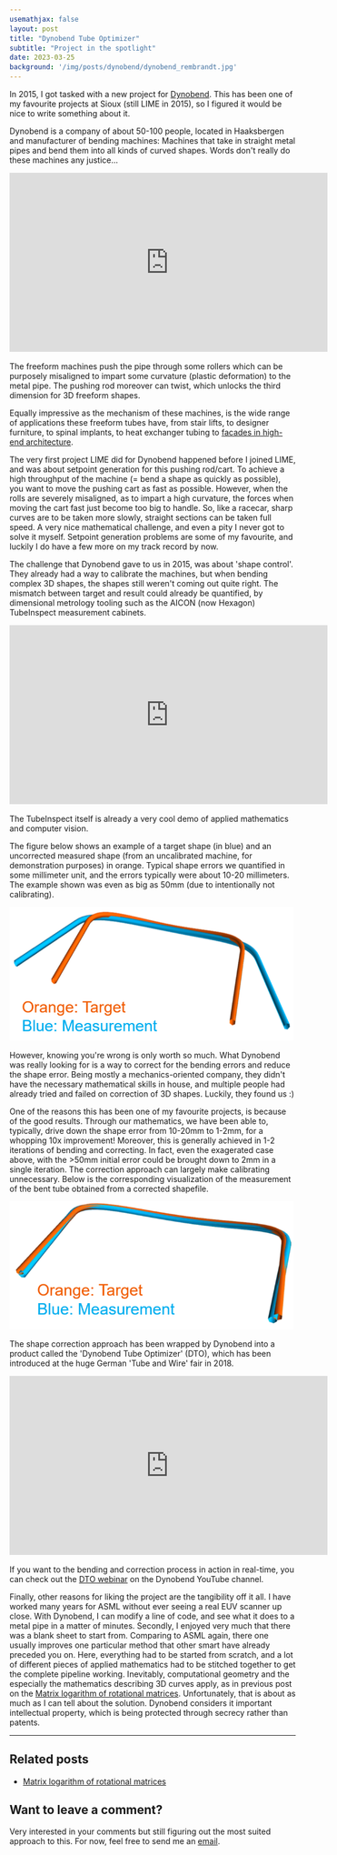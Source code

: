 ```yaml
---
usemathjax: false
layout: post
title: "Dynobend Tube Optimizer"
subtitle: "Project in the spotlight"
date: 2023-03-25
background: '/img/posts/dynobend/dynobend_rembrandt.jpg'
---
```


In 2015, I got tasked with a new project for [Dynobend](https://www.dynobend.com/en/). This has been one of my favourite projects at Sioux (still LIME in 2015), so I figured it would be nice to write something about it.

Dynobend is a company of about 50-100 people, located in Haaksbergen and manufacturer of bending machines: Machines that take in straight metal pipes and bend them into all kinds of curved shapes. Words don't really do these machines any justice...

<iframe width="560" height="315" src="https://www.youtube.com/embed/KIR2KjVyjtI?start=6" title="YouTube video player" frameborder="0" allow="accelerometer; autoplay; clipboard-write; encrypted-media; gyroscope; picture-in-picture; web-share" allowfullscreen></iframe>



The freeform machines push the pipe through some rollers which can be purposely misaligned to impart some curvature (plastic deformation) to the metal pipe. The pushing rod moreover can twist, which unlocks the third dimension for 3D freeform shapes.

Equally impressive as the mechanism of these machines, is the wide range of applications these freeform tubes have, from stair lifts, to designer furniture, to spinal implants, to heat exchanger tubing to [facades in high-end architecture](https://www.dynobend.com/nl/projecten/king-abdulaziz-centre/).

The very first project LIME did for Dynobend happened before I joined LIME, and was about setpoint generation for this pushing rod/cart. To achieve a high throughput of the machine (= bend a shape as quickly as possible), you want to move the pushing cart as fast as possible. However, when the rolls are severely misaligned, as to impart a high curvature, the forces when moving the cart fast just become too big to handle. So, like a racecar, sharp curves are to be taken more slowly, straight sections can be taken full speed. A very nice mathematical challenge, and even a pity I never got to solve it myself. Setpoint generation problems are some of my favourite, and luckily I do have a few more on my track record by now.

The challenge that Dynobend gave to us in 2015, was about 'shape control'. They already had a way to calibrate the machines, but when bending complex 3D shapes, the shapes still weren't coming out quite right. The mismatch between target and result could already be quantified, by dimensional metrology tooling such as the AICON (now Hexagon) TubeInspect measurement cabinets.


<iframe width="560" height="315" src="https://www.youtube.com/embed/mpQ-L5d3fzE?start=32" title="YouTube video player" frameborder="0" allow="accelerometer; autoplay; clipboard-write; encrypted-media; gyroscope; picture-in-picture; web-share" allowfullscreen></iframe>

The TubeInspect itself is already a very cool demo of applied mathematics and computer vision.

The figure below shows an example of a target shape (in blue) and an uncorrected measured shape (from an uncalibrated machine, for demonstration purposes) in orange. Typical shape errors we quantified in some millimeter unit, and the errors typically were about 10-20 millimeters. The example shown was even as big as 50mm (due to intentionally not calibrating).

<img src="/img/posts/dynobend/dynobend_before.png" width="500">

However, knowing you're wrong is only worth so much. What Dynobend was really looking for is a way to correct for the bending errors and reduce the shape error. Being mostly a mechanics-oriented company, they didn't have the necessary mathematical skills in house, and multiple people had already tried and failed on correction of 3D shapes. Luckily, they found us :)

One of the reasons this has been one of my favourite projects, is because of the good results. Through our mathematics, we have been able to, typically, drive down the shape error from 10-20mm to 1-2mm, for a whopping 10x improvement! Moreover, this is generally achieved in 1-2 iterations of bending and correcting. In fact, even the exagerated case above, with the >50mm initial error could be brought down to 2mm in a single iteration. The correction approach can largely make calibrating unnecessary. Below is the corresponding visualization of the measurement of the bent tube obtained from a corrected shapefile.

<img src="/img/posts/dynobend/dynobend_after.png" width="500">

The shape correction approach has been wrapped by Dynobend into a product called the 'Dynobend Tube Optimizer' (DTO), which has been introduced at the huge German 'Tube and Wire' fair in 2018.


<iframe width="560" height="315" src="https://www.youtube.com/embed/LWMorvd62WA?start=32" title="YouTube video player" frameborder="0" allow="accelerometer; autoplay; clipboard-write; encrypted-media; gyroscope; picture-in-picture; web-share" allowfullscreen></iframe>

If you want to the bending and correction process in action in real-time, you can check out the [DTO webinar](https://www.youtube.com/watch?v=Cw73v1c2ZYw) on the Dynobend YouTube channel.

Finally, other reasons for liking the project are the tangibility off it all. I have worked many years for ASML without ever seeing a real EUV scanner up close. With Dynobend, I can modify a line of code, and see what it does to a metal pipe in a matter of minutes.
Secondly, I enjoyed very much that there was a blank sheet to start from. Comparing to ASML again, there one usually improves one particular method that other smart have already preceded you on. Here, everything had to be started from scratch, and a lot of different pieces of applied mathematics had to be stitched together to get the complete pipeline working. Inevitably, computational geometry and the especially the mathematics describing 3D curves apply, as in previous post on the [Matrix logarithm of rotational matrices](/2021/04/27/matrix_logarithm.html). Unfortunately, that is about as much as I can tell about the solution. Dynobend considers it important intellectual property, which is being protected through secrecy rather than patents.

-----

## Related posts
- [Matrix logarithm of rotational matrices](/2021/04/27/matrix_logarithm.html)


## Want to leave a comment?
Very interested in your comments but still figuring out the most suited approach to this. For now, feel free to send me an [email](mailto:lenseswaenen@gmail.com).